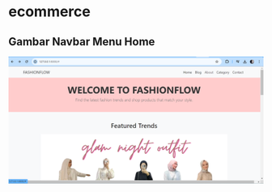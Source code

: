 # ecommerce

## Gambar Navbar Menu Home
![Gambar](https://github.com/evaaaanwarr/django-Eva/blob/main/ss%20web%20blog/navbar.png)

